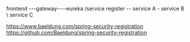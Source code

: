 
frontend ---gateway----eureka /service register -- service A  - service B
                                                \
                                                 \ service C



https://www.baeldung.com/spring-security-registration
https://github.com/Baeldung/spring-security-registration

